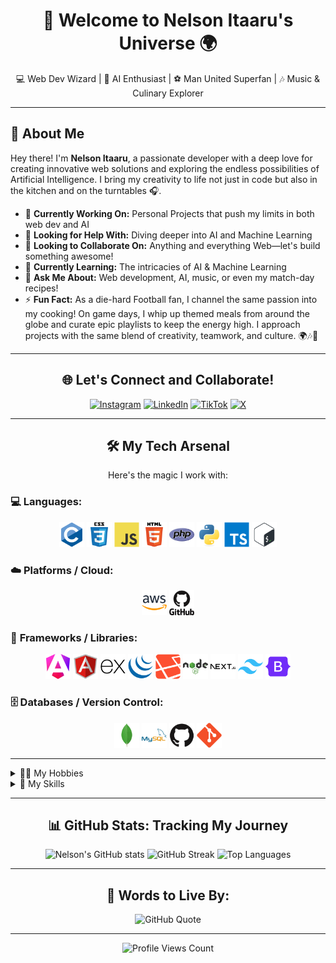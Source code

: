 <h1 align="center">🚀 Welcome to Nelson Itaaru's Universe 🌍</h1>

<p align="center">
  💻 Web Dev Wizard | 🤖 AI Enthusiast | ⚽ Man United Superfan | 🎶 Music & Culinary Explorer
</p>

---

## 🌟 About Me

Hey there! I'm **Nelson Itaaru**, a passionate developer with a deep love for creating innovative web solutions and exploring the endless possibilities of Artificial Intelligence. I bring my creativity to life not just in code but also in the kitchen and on the turntables 🎧. 

- 🔭 **Currently Working On:** Personal Projects that push my limits in both web dev and AI
- 🤝 **Looking for Help With:** Diving deeper into AI and Machine Learning
- 👯 **Looking to Collaborate On:** Anything and everything Web—let's build something awesome!
- 🌱 **Currently Learning:** The intricacies of AI & Machine Learning
- 💬 **Ask Me About:** Web development, AI, music, or even my match-day recipes!
- ⚡ **Fun Fact:** As a die-hard Football fan, I channel the same passion into my cooking! On game days, I whip up themed meals from around the globe and curate epic playlists to keep the energy high. I approach projects with the same blend of creativity, teamwork, and culture. 🌍🎶🍴

---

<h2 align="center">🌐 Let's Connect and Collaborate! </h2>

<p align="center">
  <a href="https://instagram.com/nemlic_main" target="_blank"><img src="https://img.shields.io/badge/Instagram-%23E4405F.svg?style=for-the-badge&logo=Instagram&logoColor=white" alt="Instagram" width="40" height="40"></a>
  <a href="https://linkedin.com/in/Nelson-Itaaru" target="_blank"><img src="https://img.shields.io/badge/LinkedIn-%230077B5.svg?style=for-the-badge&logo=linkedin&logoColor=white" alt="LinkedIn" width="40" height="40"></a>
  <a href="https://tiktok.com/@nemlic" target="_blank"><img src="https://img.shields.io/badge/TikTok-%23000000.svg?style=for-the-badge&logo=TikTok&logoColor=white" alt="TikTok" width="40" height="40"></a>
  <a href="https://x.com/@nemlicmain" target="_blank"><img src="https://img.shields.io/badge/X-%23121011.svg?style=for-the-badge&logo=X&logoColor=white" alt="X" width="40" height="40"></a>
</p>

---

<h2 align="center">🛠️ My Tech Arsenal</h2>

<p align="center">Here's the magic I work with:</p>

### 💻 **Languages:**
<p align="center">
  <a href="https://www.cprogramming.com/" target="_blank"><img src="https://raw.githubusercontent.com/devicons/devicon/master/icons/c/c-original.svg" alt="C" width="40" height="40"></a>
  <a href="https://www.w3schools.com/css/" target="_blank"><img src="https://raw.githubusercontent.com/devicons/devicon/master/icons/css3/css3-original-wordmark.svg" alt="CSS3" width="40" height="40"></a>
  <a href="https://www.javascript.com/" target="_blank"><img src="https://raw.githubusercontent.com/devicons/devicon/master/icons/javascript/javascript-original.svg" alt="JavaScript" width="40" height="40"></a>
  <a href="https://www.w3schools.com/html/" target="_blank"><img src="https://raw.githubusercontent.com/devicons/devicon/master/icons/html5/html5-original-wordmark.svg" alt="HTML5" width="40" height="40"></a>
  <a href="https://www.php.net/" target="_blank"><img src="https://raw.githubusercontent.com/devicons/devicon/master/icons/php/php-original.svg" alt="PHP" width="40" height="40"></a>
  <a href="https://www.python.org/" target="_blank"><img src="https://raw.githubusercontent.com/devicons/devicon/master/icons/python/python-original.svg" alt="Python" width="40" height="40"></a>
  <a href="https://www.typescriptlang.org/" target="_blank"><img src="https://raw.githubusercontent.com/devicons/devicon/master/icons/typescript/typescript-original.svg" alt="TypeScript" width="40" height="40"></a>
  <a href="https://www.gnu.org/software/bash/" target="_blank"><img src="https://raw.githubusercontent.com/devicons/devicon/master/icons/bash/bash-original.svg" alt="Shell Script" width="40" height="40"></a>
</p>

### ☁️ **Platforms / Cloud:**
<p align="center">
  <a href="https://aws.amazon.com/" target="_blank"><img src="https://raw.githubusercontent.com/devicons/devicon/master/icons/amazonwebservices/amazonwebservices-original-wordmark.svg" alt="AWS" width="40" height="40"></a>
  <a href="https://pages.github.com/" target="_blank"><img src="https://raw.githubusercontent.com/devicons/devicon/master/icons/github/github-original-wordmark.svg" alt="GitHub Pages" width="40" height="40"></a>
</p>

### 🧰 **Frameworks / Libraries:**
<p align="center">
  <a href="https://angular.io/" target="_blank"><img src="https://raw.githubusercontent.com/devicons/devicon/master/icons/angular/angular-original.svg" alt="Angular" width="40" height="40"></a>
  <a href="https://angularjs.org/" target="_blank"><img src="https://raw.githubusercontent.com/devicons/devicon/master/icons/angularjs/angularjs-original.svg" alt="Angular.js" width="40" height="40"></a>
  <a href="https://expressjs.com/" target="_blank"><img src="https://raw.githubusercontent.com/devicons/devicon/master/icons/express/express-original.svg" alt="Express.js" width="40" height="40"></a>
  <a href="https://jquery.com/" target="_blank"><img src="https://raw.githubusercontent.com/devicons/devicon/master/icons/jquery/jquery-original.svg" alt="jQuery" width="40" height="40"></a>
  <a href="https://laravel.com/" target="_blank"><img src="https://raw.githubusercontent.com/devicons/devicon/master/icons/laravel/laravel-plain.svg" alt="Laravel" width="40" height="40"></a>
  <a href="https://nodejs.org/" target="_blank"><img src="https://raw.githubusercontent.com/devicons/devicon/master/icons/nodejs/nodejs-original-wordmark.svg" alt="Node.js" width="40" height="40"></a>
  <a href="https://nextjs.org/" target="_blank"><img src="https://raw.githubusercontent.com/devicons/devicon/master/icons/nextjs/nextjs-original-wordmark.svg" alt="Next.js" width="40" height="40"></a>
  <a href="https://tailwindcss.com/" target="_blank"><img src="https://raw.githubusercontent.com/devicons/devicon/master/icons/tailwindcss/tailwindcss-plain.svg" alt="TailwindCSS" width="40" height="40"></a>
  <a href="https://getbootstrap.com/" target="_blank"><img src="https://raw.githubusercontent.com/devicons/devicon/master/icons/bootstrap/bootstrap-plain.svg" alt="Bootstrap" width="40" height="40"></a>
</p>

### 🗄️ **Databases / Version Control:**
<p align="center">
  <a href="https://www.mongodb.com/" target="_blank"><img src="https://raw.githubusercontent.com/devicons/devicon/master/icons/mongodb/mongodb-original.svg" alt="MongoDB" width="40" height="40"></a>
  <a href="https://www.mysql.com/" target="_blank"><img src="https://raw.githubusercontent.com/devicons/devicon/master/icons/mysql/mysql-original-wordmark.svg" alt="MySQL" width="40" height="40"></a>
  <a href="https://github.com/" target="_blank"><img src="https://raw.githubusercontent.com/devicons/devicon/master/icons/github/github-original.svg" alt="GitHub" width="40" height="40"></a>
  <a href="https://git-scm.com/" target="_blank"><img src="https://raw.githubusercontent.com/devicons/devicon/master/icons/git/git-original.svg" alt="Git" width="40" height="40"></a>
</p>

---

<details>
  <summary>🧑‍🎤 My Hobbies</summary>
  <p> 
    - 🎮 Gaming <br>
    - 🎨 Graphic Design <br>
    - 📚 Reading <br>
    - ⚽ Football <br>
    - 🌿 Gardening
  </p>
</details>

<details>
  <summary>🧠 My Skills</summary>
  <p>
    - 💡 Problem Solving <br>
    - 🗣️ Communication <br>
    - 👥 Teamwork <br>
    - 🏆 Leadership Skill <br>
    - 📈 Time Management
  </p>
</details>

---

<h2 align="center">📊 GitHub Stats: Tracking My Journey</h2>

<p align="center">
  <img src="https://github-readme-stats.vercel.app/api?username=nemlic&theme=merko&hide_border=true" alt="Nelson's GitHub stats"/>
  <img src="https://github-readme-streak-stats.herokuapp.com/?user=nemlic&theme=merko&hide_border=true" alt="GitHub Streak"/>
  <img src="https://github-readme-stats.vercel.app/api/top-langs/?username=nemlic&theme=merko&hide_border=true&layout=compact" alt="Top Languages"/>
</p>

---

<h2 align="center">📖 Words to Live By:</h2>

<p align="center">
  <img src="https://quotes-github-readme.vercel.app/api?type=horizontal&theme=radical" alt="GitHub Quote"/>
</p>

---

<p align="center">
  <img src="https://visitcount.itsvg.in/api?id=nemlic&icon=7&color=13" alt="Profile Views Count"/>
</p>
